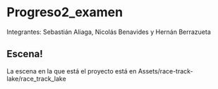 # Progreso2_examen
Integrantes: Sebastián Aliaga, Nicolás Benavides y Hernán Berrazueta

## Escena! 
La escena en la que está el proyecto está en Assets/race-track-lake/race_track_lake 
